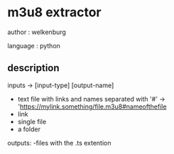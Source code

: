 # m3u8 extractor
author : welkenburg

language : python

## description
inputs -> [input-type] [output-name]
- text file with links and names separated with '#' -> 'https://mylink.something/file.m3u8#nameofthefile
- link
- single file
- a folder

outputs:
-files with the .ts extention
